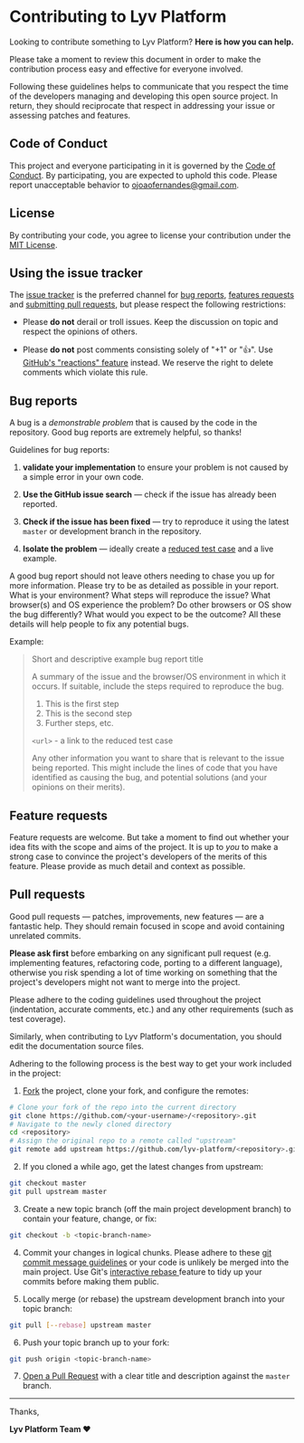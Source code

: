 # Contributing to Lyv Platform

Looking to contribute something to Lyv Platform? **Here is how you can help.**

Please take a moment to review this document in order to make the contribution
process easy and effective for everyone involved.

Following these guidelines helps to communicate that you respect the time of the
developers managing and developing this open source project. In return, they
should reciprocate that respect in addressing your issue or assessing patches
and features.


## Code of Conduct

This project and everyone participating in it is governed by the [Code of
Conduct](CODE_OF_CONDUCT.md). By participating, you are expected to uphold this
code. Please report unacceptable behavior to [ojoaofernandes@gmail.com](
mailto:ojoaofernandes@gmail.com).


## License

By contributing your code, you agree to license your contribution under the [MIT
License](../LICENSE).


## Using the issue tracker

The [issue tracker](./issues) is the preferred channel for [bug reports](
#bug-reports), [features requests](#feature-requests) and [submitting pull
requests](#pull-requests), but please respect the following restrictions:

* Please **do not** derail or troll issues. Keep the discussion on topic and
respect the opinions of others.

* Please **do not** post comments consisting solely of "+1" or ":thumbsup:".
Use [GitHub's "reactions" feature](https://blog.github.com/2016-03-10-add-reactions-to-pull-requests-issues-and-comments/) instead. We
reserve the right to delete comments which violate this rule.


## Bug reports

A bug is a _demonstrable problem_ that is caused by the code in the repository.
Good bug reports are extremely helpful, so thanks!

Guidelines for bug reports:

1. **validate your implementation** to ensure your problem is not caused by a
simple error in your own code.

2. **Use the GitHub issue search** &mdash; check if the issue has already been
reported.

3. **Check if the issue has been fixed** &mdash; try to reproduce it using the
latest `master` or development branch in the repository.

4. **Isolate the problem** &mdash; ideally create a [reduced test case](
https://css-tricks.com/reduced-test-cases/) and a live example.

A good bug report should not leave others needing to chase you up for more
information. Please try to be as detailed as possible in your report. What is
your environment? What steps will reproduce the issue? What browser(s) and OS
experience the problem? Do other browsers or OS show the bug differently? What
would you expect to be the outcome? All these details will help people to fix
any potential bugs.

Example:

> Short and descriptive example bug report title
>
> A summary of the issue and the browser/OS environment in which it occurs. If
> suitable, include the steps required to reproduce the bug.
>
> 1. This is the first step
> 2. This is the second step
> 3. Further steps, etc.
>
> `<url>` - a link to the reduced test case
>
> Any other information you want to share that is relevant to the issue being
> reported. This might include the lines of code that you have identified as
> causing the bug, and potential solutions (and your opinions on their merits).


## Feature requests

Feature requests are welcome. But take a moment to find out whether your idea
fits with the scope and aims of the project. It is up to *you* to make a strong
case to convince the project's developers of the merits of this feature. Please
provide as much detail and context as possible.


## Pull requests

Good pull requests — patches, improvements, new features — are a fantastic help.
They should remain focused in scope and avoid containing unrelated commits.

**Please ask first** before embarking on any significant pull request (e.g.
implementing features, refactoring code, porting to a different language),
otherwise you risk spending a lot of time working on something that the
project's developers might not want to merge into the project.

Please adhere to the coding guidelines used throughout the project (indentation,
accurate comments, etc.) and any other requirements (such as test coverage).

Similarly, when contributing to Lyv Platform's documentation, you should edit
the documentation source files.

Adhering to the following process is the best way to get your work included in
the project:

1. [Fork](https://help.github.com/articles/fork-a-repo/) the project, clone your
fork, and configure the remotes:

  ```bash
  # Clone your fork of the repo into the current directory
  git clone https://github.com/<your-username>/<repository>.git
  # Navigate to the newly cloned directory
  cd <repository>
  # Assign the original repo to a remote called "upstream"
  git remote add upstream https://github.com/lyv-platform/<repository>.git
  ```

2. If you cloned a while ago, get the latest changes from upstream:

  ```bash
  git checkout master
  git pull upstream master
  ```

3. Create a new topic branch (off the main project development branch) to
contain your feature, change, or fix:

  ```bash
  git checkout -b <topic-branch-name>
  ```

4. Commit your changes in logical chunks. Please adhere to these [git commit
message guidelines](
https://tbaggery.com/2008/04/19/a-note-about-git-commit-messages.html) or your
code is unlikely be merged into the main project. Use Git's [interactive rebase
](https://help.github.com/articles/about-git-rebase/) feature to tidy up your
commits before making them public.

5. Locally merge (or rebase) the upstream development branch into your topic
branch:

  ```bash
  git pull [--rebase] upstream master
  ```

6. Push your topic branch up to your fork:

  ```bash
  git push origin <topic-branch-name>
  ```

7. [Open a Pull Request](https://help.github.com/articles/about-pull-requests/)
with a clear title and description against the `master` branch.

---

Thanks,

**Lyv Platform Team :heart:**
